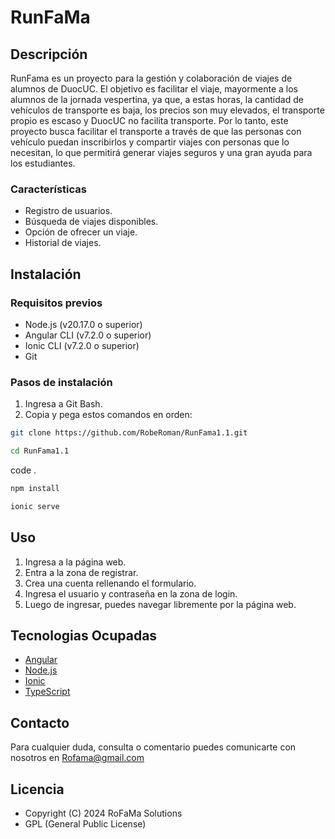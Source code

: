 # RunFaMa
## Descripción
 RunFama es un proyecto para la gestión y colaboración de viajes de alumnos de DuocUC. El objetivo es facilitar el viaje,
 mayormente a los alumnos de la jornada vespertina, ya que, a estas horas, la cantidad de vehículos de transporte es baja, 
 los precios son muy elevados, el transporte propio es escaso y DuocUC no facilita transporte. Por lo tanto, este proyecto
 busca facilitar el transporte a través de que las personas con vehículo puedan inscribirlos y compartir viajes con
 personas que lo necesitan, lo que permitirá generar viajes seguros y una gran ayuda para los estudiantes.

### Características
 - Registro de usuarios.
 - Búsqueda de viajes disponibles.
 - Opción de ofrecer un viaje.
 - Historial de viajes.

## Instalación

 ### Requisitos previos

  - Node.js (v20.17.0 o superior)
  - Angular CLI (v7.2.0 o superior)
  - Ionic CLI (v7.2.0 o superior)
  - Git

 ### Pasos de instalación
 1. Ingresa a Git Bash.
 2. Copia y pega estos comandos en orden:
   ```bash
   git clone https://github.com/RobeRoman/RunFama1.1.git
   ```
   ```bash
   cd RunFama1.1
   ```
   code .
   ```bash
   npm install
   ```
   ```bash
   ionic serve
   ```
## Uso
 1. Ingresa a la página web.
 2. Entra a la zona de registrar.
 3. Crea una cuenta rellenando el formulario.
 4. Ingresa el usuario y contraseña en la zona de login.
 5. Luego de ingresar, puedes navegar libremente por la página web.

## Tecnologias Ocupadas
 - [Angular](https://angular.io/)
 - [Node.js](https://nodejs.org/)
 - [Ionic](https://ionicframework.com/)
 - [TypeScript](https://www.typescriptlang.org/)

## Contacto
 Para cualquier duda, consulta o comentario puedes comunicarte con nosotros en Rofama@gmail.com

## Licencia
 - Copyright (C) 2024 RoFaMa Solutions
 - GPL (General Public License)
